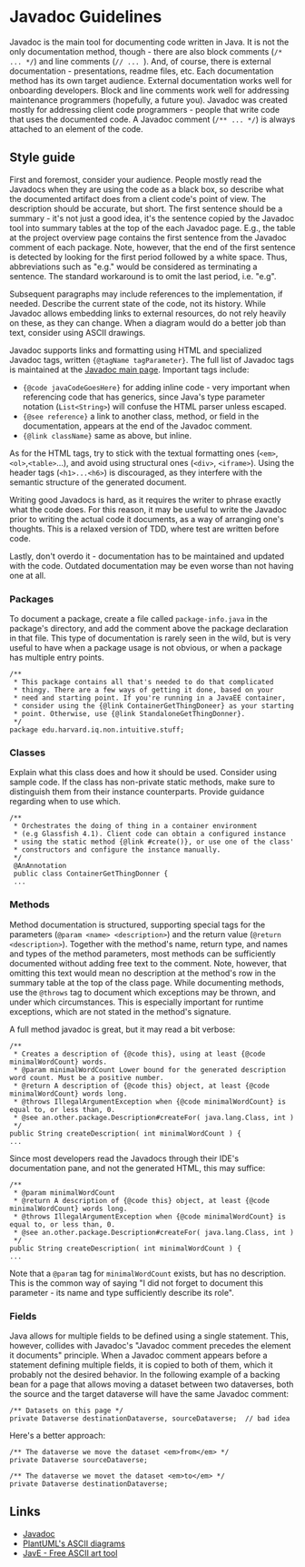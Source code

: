 # Javadoc Guidelines

Javadoc is the main tool for documenting code written in Java. It is not the only documentation method, though - there are also block comments (`/* ... */`) and line comments (`// ... `). And, of course, there is external documentation - presentations, readme files, etc. Each documentation method has its own target audience. External documentation works well for onboarding developers. Block and line comments work well for addressing maintenance programmers (hopefully, a future you). Javadoc was created mostly for addressing client code programmers - people that write code that uses the documented code.
A Javadoc comment (`/** ... */`) is always attached to an element of the code.

## Style guide
First and foremost, consider your audience. People mostly read the Javadocs when they are using the code as a black box, so describe what the documented artifact does from a client code's point of view. The description should be accurate, but short. The first sentence should be a summary - it's not just a good idea, it's the sentence copied by the Javadoc tool into summary tables at the top of the each Javadoc page. E.g., the table at the project overview page contains the first sentence from the Javadoc comment of each package. Note, however, that the end of the first sentence is detected by looking for the first period followed by a white space. Thus, abbreviations such as "e.g." would be considered as terminating a sentence. The standard workaround is to omit the last period, i.e. "e.g".

Subsequent paragraphs may include references to the implementation, if needed. Describe the current state of the code, not its history. While Javadoc allows embedding links to external resources, do not rely heavily on these, as they can change. When a diagram would do a better job than text, consider using ASCII drawings.

Javadoc supports links and formatting using HTML and specialized Javadoc tags, written `{@tagName tagParameter}`.  The full list of Javadoc tags is maintained at the [Javadoc main page](http://docs.oracle.com/javase/8/docs/technotes/tools/windows/javadoc.html). Important tags include:

* `{@code javaCodeGoesHere}` for adding inline code - very important when referencing code that has generics, since Java's type parameter notation (`List<String>`) will confuse the HTML parser unless escaped.
* `{@see reference}` a link to another class, method, or field in the documentation, appears at the end of the Javadoc comment.
* `{@link className}` same as above, but inline.

As for the HTML tags, try to stick with the textual formatting ones (`<em>`,`<ol>`,`<table>`...), and avoid using structural ones (`<div>`, `<iframe>`). Using the header tags (`<h1>...<h6>`) is discouraged, as they interfere with the semantic structure of the generated document.

Writing good Javadocs is hard, as it requires the writer to phrase exactly what the code does. For this reason, it may be useful to write the Javadoc prior to writing the actual code it documents, as a way of arranging one's thoughts. This is a relaxed version of TDD, where test are written before code.

Lastly, don't overdo it - documentation has to be maintained and updated with the code. Outdated documentation may be even worse than not having one at all.


### Packages
To document a package, create a file called `package-info.java` in the package's directory, and add the comment above the package declaration in that file. This type of documentation is rarely seen in the wild, but is very useful to have when a package usage is not obvious, or when a package has multiple entry points.

    /**
     * This package contains all that's needed to do that complicated
     * thingy. There are a few ways of getting it done, based on your
     * need and starting point. If you're running in a JavaEE container,
     * consider using the {@link ContainerGetThingDoneer} as your starting
     * point. Otherwise, use {@link StandaloneGetThingDonner}.
     */
    package edu.harvard.iq.non.intuitive.stuff;

### Classes

Explain what this class does and how it should be used. Consider using sample code. If the class has non-private static methods, make sure to distinguish them from their instance counterparts. Provide guidance regarding when to use which.

    /**
     * Orchestrates the doing of thing in a container environment
     * (e.g Glassfish 4.1). Client code can obtain a configured instance
     * using the static method {@link #create()}, or use one of the class'
     * constructors and configure the instance manually.
     */
     @AnAnnotation
     public class ContainerGetThingDonner {
     ...

### Methods

Method documentation is structured, supporting special tags for the parameters (`@param <name> <description>`) and the return value (`@return <description>`). Together with the method's name, return type, and names and types of the method parameters, most methods can be sufficiently documented without adding free text to the comment. Note, however, that omitting this text would mean no description at the method's row in the summary table at the top of the class page. While documenting methods, use the `@throws` tag to document which exceptions may be thrown, and under which circumstances. This is especially important for runtime exceptions, which are not stated in the method's signature.

A full method javadoc is great, but it may read a bit verbose:

    /**
     * Creates a description of {@code this}, using at least {@code minimalWordCount} words.
     * @param minimalWordCount Lower bound for the generated description word count. Must be a positive number.
     * @return A description of {@code this} object, at least {@code minimalWordCount} words long.
     * @throws IllegalArgumentException when {@code minimalWordCount} is equal to, or less than, 0.
     * @see an.other.package.Description#createFor( java.lang.Class, int )
     */
    public String createDescription( int minimalWordCount ) {
    ...

Since most developers read the Javadocs through their IDE's documentation pane, and not the generated HTML, this may suffice:

    /**
     * @param minimalWordCount
     * @return A description of {@code this} object, at least {@code minimalWordCount} words long.
     * @throws IllegalArgumentException when {@code minimalWordCount} is equal to, or less than, 0.
     * @see an.other.package.Description#createFor( java.lang.Class, int )
     */
    public String createDescription( int minimalWordCount ) {
    ...

Note that a `@param` tag for `minimalWordCount` exists, but has no description. This is the common way of saying "I did not forget to document this parameter - its name and type sufficiently describe its role".

### Fields

Java allows for multiple fields to be defined using a single statement. This, however, collides with Javadoc's "Javadoc comment precedes the element it documents" principle. When a Javadoc comment appears before a statement defining multiple fields, it is copied to both of them, which it probably not the desired behavior. In the following example of a backing bean for a page that allows moving a dataset between two dataverses, both the source and the target dataverse will have the same Javadoc comment:

    /** Datasets on this page */
    private Dataverse destinationDataverse, sourceDataverse;  // bad idea

Here's a better approach:

    /** The dataverse we move the dataset <em>from</em> */
    private Dataverse sourceDataverse;

    /** The dataverse we movet the dataset <em>to</em> */
    private Dataverse destinationDataverse;


## Links

* [Javadoc](http://docs.oracle.com/javase/8/docs/technotes/tools/windows/javadoc.html)
* [PlantUML's ASCII diagrams](http://plantuml.com/ascii_art.html)
* [JavE - Free ASCII art tool](http://www.jave.de/)
